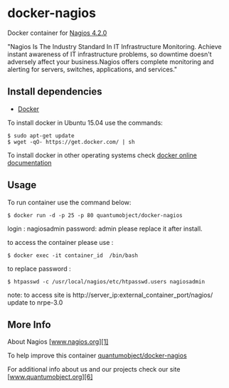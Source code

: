 # docker-nagios

Docker container for [Nagios 4.2.0][3]

"Nagios Is The Industry Standard In IT Infrastructure Monitoring. Achieve instant awareness of IT infrastructure problems, so downtime doesn't adversely affect your business.Nagios offers complete monitoring and alerting for servers, switches, applications, and services."

## Install dependencies

  - [Docker][2]

To install docker in Ubuntu 15.04 use the commands:

    $ sudo apt-get update
    $ wget -qO- https://get.docker.com/ | sh

 To install docker in other operating systems check [docker online documentation][4]

## Usage

To run container use the command below:

    $ docker run -d -p 25 -p 80 quantumobject/docker-nagios

login : nagiosadmin   password: admin  please replace it after install. 

to access the container please use :

    $ docker exec -it container_id  /bin/bash

to replace password :

    $ htpasswd -c /usr/local/nagios/etc/htpasswd.users nagiosadmin


note: to access site is http://server_ip:external_container_port/nagios/
update to nrpe-3.0 

## More Info

About Nagios [www.nagios.org][1]

To help improve this container [quantumobject/docker-nagios][5]

For additional info about us and our projects check our site [www.quantumobject.org][6]

[1]:http://www.nagios.org/
[2]:https://www.docker.com
[3]:http://www.nagios.org/download
[4]:http://docs.docker.com
[5]:https://github.com/QuantumObject/docker-nagios
[6]:https://www.quantumobject.org/
